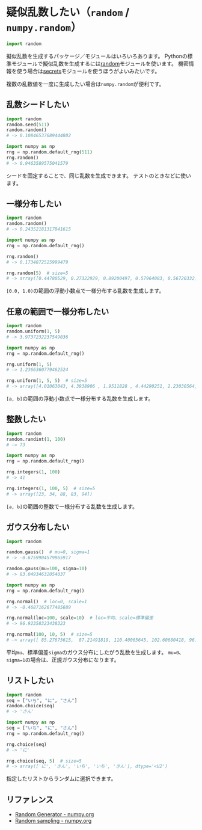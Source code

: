 # 疑似乱数したい（``random`` / ``numpy.random``）

```python
import random
```

擬似乱数を生成するパッケージ／モジュールはいろいろあります。
Pythonの標準モジュールで擬似乱数を生成するには[random](https://docs.python.org/ja/3/library/random.html)モジュールを使います。
機密情報を使う場合は[secrets](https://docs.python.org/ja/3/library/secrets.html)モジュールを使うほうがよいみたいです。

複数の乱数値を一度に生成したい場合は``numpy.random``が便利です。

## 乱数シードしたい

```python
import random
random.seed(511)
random.random()
# -> 0.10846537689444802
```

```python
import numpy as np
rng = np.random.default_rng(511)
rng.random()
# -> 0.9463589575041579
```

シードを固定することで、同じ乱数を生成できます。
テストのときなどに使います。

## 一様分布したい

```python
import random
random.random()
# -> 0.24352181317841615
```

```python
import numpy as np
rng = np.random.default_rng()

rng.random()
# -> 0.1734872525999479

rng.random(5)  # size=5
# -> array([0.44780529, 0.27322929, 0.89200497, 0.57964083, 0.56720332])
```

`[0.0, 1.0)`の範囲の浮動小数点で一様分布する乱数を生成します。

## 任意の範囲で一様分布したい

```python
import random
random.uniform(1, 5)
# -> 3.9737232237549036
```

```python
import numpy as np
rng = np.random.default_rng()

rng.uniform(1, 5)
# -> 1.2366360779462524

rng.uniform(1, 5, 5)  # size=5
# -> array([4.01063043, 4.3938906 , 1.9511828 , 4.44290251, 2.23030564])
```

`[a, b]`の範囲の浮動小数点で一様分布する乱数を生成します。

## 整数したい

```python
import random
random.randint(1, 100)
# -> 73
```

```python
import numpy as np
rng = np.random.default_rng()

rng.integers(1, 100)
# -> 41

rng.integers(1, 100, 5)  # size=5
# -> array([23, 34, 88, 83, 94])
```

`[a, b]`の範囲の整数で一様分布する乱数を生成します。

## ガウス分布したい

```python
import random

random.gauss()  # mu=0, sigma=1
# -> -0.6759904579865917

random.gauss(mu=100, sigma=10)
# -> 83.04934632054037
```

```python
import numpy as np
rng = np.random.default_rng()

rng.normal()  # loc=0, scale=1
# -> -0.4687162677485689

rng.normal(loc=100, scale=10)  # loc=平均、scale=標準偏差
# -> 96.92358323438323

rng.normal(100, 10, 5)  # size=5
# -> array([ 85.27675615,  87.21491819, 110.40065645, 102.60680418, 96.21210008])
```

平均`mu`、標準偏差`sigma`のガウス分布にしたがう乱数を生成します。
`mu=0`、`sigma=1`の場合は、正規ガウス分布になります。

## リストしたい

```python
import random
seq = ["いち", "に", "さん"]
random.choice(seq)
# -> 'さん'
```

```python
import numpy as np
seq = ["いち", "に", "さん"]
rng = np.random.default_rng()

rng.choice(seq)
# -> 'に'

rng.choice(seq, 5)  # size=5
# -> array(['に', 'さん', 'いち', 'いち', 'さん'], dtype='<U2')
```

指定したリストからランダムに選択できます。

## リファレンス

- [Random Generator - numpy.org](https://numpy.org/doc/stable/reference/random/generator.html)
- [Random sampling - numpy.org](https://numpy.org/doc/stable/reference/random/index.html)
